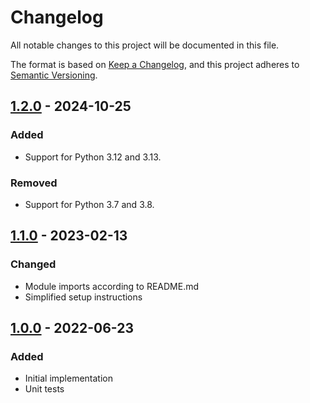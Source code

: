 # Changelog

All notable changes to this project will be documented in this file.

The format is based on [Keep a Changelog](https://keepachangelog.com/en/1.0.0/),
and this project adheres to [Semantic Versioning](https://semver.org/spec/v2.0.0.html).

## [1.2.0] - 2024-10-25

### Added

- Support for Python 3.12 and 3.13.

### Removed

- Support for Python 3.7 and 3.8.

## [1.1.0] - 2023-02-13

### Changed

- Module imports according to README.md
- Simplified setup instructions

## [1.0.0] - 2022-06-23

### Added
- Initial implementation
- Unit tests

[Unreleased]: https://github.com/anexia/python-content-disposition/compare/1.2.0...HEAD
[1.2.0]: https://github.com/anexia/python-content-disposition/releases/tag/1.2.0
[1.1.0]: https://github.com/anexia/python-content-disposition/releases/tag/1.1.0
[1.0.0]: https://github.com/anexia/python-content-disposition/releases/tag/1.0.0
